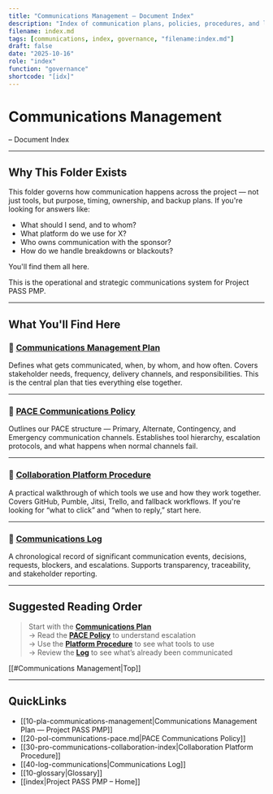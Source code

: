 ```yaml
---
title: "Communications Management – Document Index"
description: "Index of communication plans, policies, procedures, and logs under the PACE framework for Project PASS PMP."
filename: index.md
tags: [communications, index, governance, "filename:index.md"]
draft: false
date: "2025-10-16"
role: "index"
function: "governance"
shortcode: "[idx]"
---
```


# Communications Management
– Document Index  

---

## Why This Folder Exists

This folder governs how communication happens across the project — not just tools, but purpose, timing, ownership, and backup plans. If you're looking for answers like:

- What should I send, and to whom?  
- What platform do we use for X?  
- Who owns communication with the sponsor?  
- How do we handle breakdowns or blackouts?

You'll find them all here.

This is the operational and strategic communications system for Project PASS PMP.

---

## What You'll Find Here

### 📄 [Communications Management Plan](pla-communications-management.md)  
Defines what gets communicated, when, by whom, and how often. Covers stakeholder needs, frequency, delivery channels, and responsibilities. This is the central plan that ties everything else together.

---

### 📄 [PACE Communications Policy](pol-communications-pace.md.md)  
Outlines our PACE structure — Primary, Alternate, Contingency, and Emergency communication channels. Establishes tool hierarchy, escalation protocols, and what happens when normal channels fail.

---

### 📄 [Collaboration Platform Procedure](pro-communications-collaboration-index.md)  
A practical walkthrough of which tools we use and how they work together. Covers GitHub, Pumble, Jitsi, Trello, and fallback workflows. If you're looking for “what to click” and “when to reply,” start here.

---

### 📄 [Communications Log](log-communications.md)  
A chronological record of significant communication events, decisions, requests, blockers, and escalations. Supports transparency, traceability, and stakeholder reporting.

---

## Suggested Reading Order

> Start with the **[Communications Plan](pla-communications-management.md)**  
> → Read the **[PACE Policy](pol-communications-pace.md.md)** to understand escalation  
> → Use the **[Platform Procedure](pro-communications-collaboration-index.md)** to see what tools to use  
> → Review the **[Log](log-communications.md)** to see what’s already been communicated

[[#Communications Management|Top]]

---

## QuickLinks
- [[10-pla-communications-management|Communications Management Plan — Project PASS PMP]]
- [[20-pol-communications-pace.md|PACE Communications Policy]]
- [[30-pro-communications-collaboration-index|Collaboration Platform Procedure]]
- [[40-log-communications|Communications Log]]
- [[10-glossary|Glossary]]
- [[index|Project PASS PMP – Home]]
